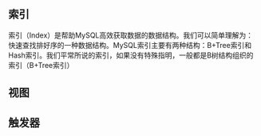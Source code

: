 ## 索引

索引（Index）是帮助MySQL高效获取数据的数据结构。我们可以简单理解为：快速查找排好序的一种数据结构。MySQL索引主要有两种结构：B+Tree索引和Hash索引。我们平常所说的索引，如果没有特殊指明，一般都是B树结构组织的索引（B+Tree索引）





## 视图





## 触发器





